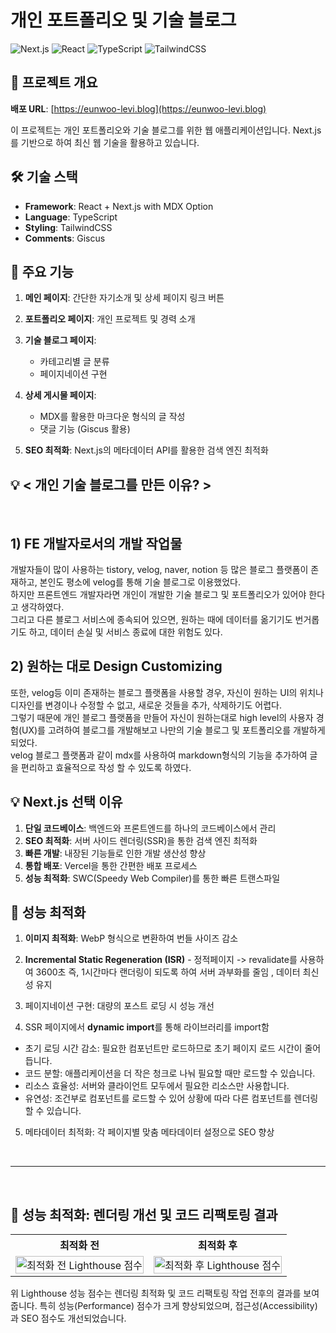 # 개인 포트폴리오 및 기술 블로그

![Next.js](https://img.shields.io/badge/next.js-000000?style=for-the-badge&logo=nextdotjs&logoColor=white)
![React](https://img.shields.io/badge/react-%2320232a.svg?style=for-the-badge&logo=react&logoColor=%2361DAFB)
![TypeScript](https://img.shields.io/badge/typescript-%23007ACC.svg?style=for-the-badge&logo=typescript&logoColor=white)
![TailwindCSS](https://img.shields.io/badge/tailwindcss-%2338B2AC.svg?style=for-the-badge&logo=tailwind-css&logoColor=white)

## 📌 프로젝트 개요

**배포 URL**: [https://eunwoo-levi.blog](https://eunwoo-levi.blog)

이 프로젝트는 개인 포트폴리오와 기술 블로그를 위한 웹 애플리케이션입니다. Next.js를 기반으로 하여 최신 웹 기술을 활용하고 있습니다.

## 🛠 기술 스택

- **Framework**: React + Next.js with MDX Option
- **Language**: TypeScript
- **Styling**: TailwindCSS
- **Comments**: Giscus

## 🌟 주요 기능

1. **메인 페이지**: 간단한 자기소개 및 상세 페이지 링크 버튼

2. **포트폴리오 페이지**: 개인 프로젝트 및 경력 소개

3. **기술 블로그 페이지**: 
   - 카테고리별 글 분류
   - 페이지네이션 구현

4. **상세 게시물 페이지**: 
   - MDX를 활용한 마크다운 형식의 글 작성
   - 댓글 기능 (Giscus 활용)

5. **SEO 최적화**: Next.js의 메타데이터 API를 활용한 검색 엔진 최적화

  
## 💡 < 개인 기술 블로그를 만든 이유? > 

<br/>

## 1) FE 개발자로서의 개발 작업물
개발자들이 많이 사용하는 tistory, velog, naver, notion 등 많은 블로그 플랫폼이 존재하고, 본인도 평소에 velog를 통해 기술 블로그로 이용했었다. <br/>
하지만 프론트엔드 개발자라면 개인이 개발한 기술 블로그 및 포트폴리오가 있어야 한다고 생각하였다. <br/>
그리고 다른 블로그 서비스에 종속되어 있으면, 원하는 때에 데이터를 옮기기도 번거롭기도 하고, 데이터 손실 및 서비스 종료에 대한 위험도 있다.

## 2) 원하는 대로 Design Customizing
또한, velog등 이미 존재하는 블로그 플랫폼을 사용할 경우, 자신이 원하는 UI의 위치나 디자인를 변경이나 수정할 수 없고, 새로운 것들을 추가, 삭제하기도 어렵다. <br/>
그렇기 때문에 개인 블로그 플랫폼을 만들어 자신이 원하는대로 high level의 사용자 경험(UX)를 고려하여 블로그를 개발해보고 나만의 기술 블로그 및 포트폴리오를 개발하게 되었다.<br/>
velog 블로그 플랫폼과 같이 mdx를 사용하여 markdown형식의 기능을 추가하여 글을 편리하고 효율적으로 작성 할 수 있도록 하였다.

## 💡 Next.js 선택 이유
1. **단일 코드베이스**: 백엔드와 프론트엔드를 하나의 코드베이스에서 관리
2. **SEO 최적화**: 서버 사이드 렌더링(SSR)을 통한 검색 엔진 최적화
3. **빠른 개발**: 내장된 기능들로 인한 개발 생산성 향상
4. **통합 배포**: Vercel을 통한 간편한 배포 프로세스
5. **성능 최적화**: SWC(Speedy Web Compiler)를 통한 빠른 트랜스파일

## 🚀 성능 최적화

1. **이미지 최적화**: WebP 형식으로 변환하여 번들 사이즈 감소
   
2. **Incremental Static Regeneration (ISR)**  - 정적페이지 -> revalidate를 사용하여 3600초 즉, 1시간마다 랜더링이 되도록 하여 서버 과부화를 줄임 , 데이터 최신성 유지

3. 페이지네이션 구현: 대량의 포스트 로딩 시 성능 개선
   
4. SSR 페이지에서 **dynamic import**를 통해 라이브러리를 import함
- 초기 로딩 시간 감소: 필요한 컴포넌트만 로드하므로 초기 페이지 로드 시간이 줄어듭니다.
- 코드 분할: 애플리케이션을 더 작은 청크로 나눠 필요할 때만 로드할 수 있습니다.
- 리소스 효율성: 서버와 클라이언트 모두에서 필요한 리소스만 사용합니다.
- 유연성: 조건부로 컴포넌트를 로드할 수 있어 상황에 따라 다른 컴포넌트를 렌더링할 수 있습니다.

5. 메타데이터 최적화: 각 페이지별 맞춤 메타데이터 설정으로 SEO 향상

<br/>

***

<br/>

## 🚀 성능 최적화: 렌더링 개선 및 코드 리팩토링 결과

<table>
  <tr>
    <th>최적화 전</th>
    <th>최적화 후</th>
  </tr>
  <tr>
    <td><img src="https://github.com/user-attachments/assets/a650b169-698d-43bf-98af-7893e784c12d" alt="최적화 전 Lighthouse 점수" width="100%"></td>
    <td><img src="https://github.com/user-attachments/assets/dbcad261-95e9-4994-b6c2-bd6b560a5ae2" alt="최적화 후 Lighthouse 점수" width="100%"></td>
  </tr>
</table>

위 Lighthouse 성능 점수는 렌더링 최적화 및 코드 리팩토링 작업 전후의 결과를 보여줍니다. 
특히 성능(Performance) 점수가 크게 향상되었으며, 접근성(Accessibility)과 SEO 점수도 개선되었습니다.
